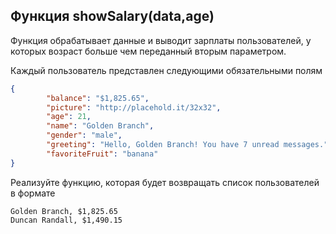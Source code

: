 ## Функция showSalary(data,age) ##

Функция обрабатывает данные и выводит зарплаты пользователей, у которых
возраст больше чем переданный вторым параметром.

Каждый пользователь представлен следующими обязательными полям

```json
{
        "balance": "$1,825.65",
        "picture": "http://placehold.it/32x32",
        "age": 21,
        "name": "Golden Branch",
        "gender": "male",
        "greeting": "Hello, Golden Branch! You have 7 unread messages.",
        "favoriteFruit": "banana"
}
```

Реализуйте функцию, которая будет возвращать список пользователей в формате


```text
Golden Branch, $1,825.65
Duncan Randall, $1,490.15
```